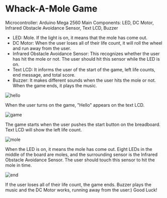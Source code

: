 # Whack-A-Mole Game

Microcontroller: Arduino Mega 2560
Main Components: LED, DC Motor, Infrared Obstacle Avoidance Sensor, Text LCD, Buzzer

<ul>
           <li>LED: Mole. If the light is on, it means that the mole has come out.</li>
           <li>DC Motor: When the user loses all of their life count, it will roll the wheel and run away from the user.</li>
           <li>Infrared Obstacle Avoidance Sensor: This recognizes whether the user has hit the mole or not. The user should hit this sensor while the LED is on.</li>
           <li>Text LCD: It informs the user of the start of the game, left life counts, end message, and total score.</li>
           <li>Buzzer: It makes different sounds when the user hits the mole or not. When the game ends, it plays the music. </li>
</ul>


![hello](https://github.com/NaHyeon520/Whack-A-Mole-Game/assets/62274608/5c52041c-421c-4d81-a492-74f4e8c981e8)

When the user turns on the game, "Hello" appears on the text LCD.

![game](https://github.com/NaHyeon520/Whack-A-Mole-Game/assets/62274608/73084ffb-4286-4f62-bb3e-719ab7da836b)

The game starts when the user pushes the start button on the breadboard. Text LCD will show the left life count.

![mole](https://github.com/NaHyeon520/Whack-A-Mole-Game/assets/62274608/54d3ce5e-4b67-4c05-83c8-541add8252ff)

When the LED is on, it means the mole has come out. Eight LEDs in the middle of the board are moles, and the surrounding sensor is the Infrared Obstacle Avoidance Sensor. The user should touch this sensor to hit the mole in time. 

![end](https://github.com/NaHyeon520/Whack-A-Mole-Game/assets/62274608/90ec70c6-9b9b-4a70-a396-325310df5ea9)

If the user loses all of their life count, the game ends. Buzzer plays the music and the DC Motor works, running away from the user:) 
Good Luck!
